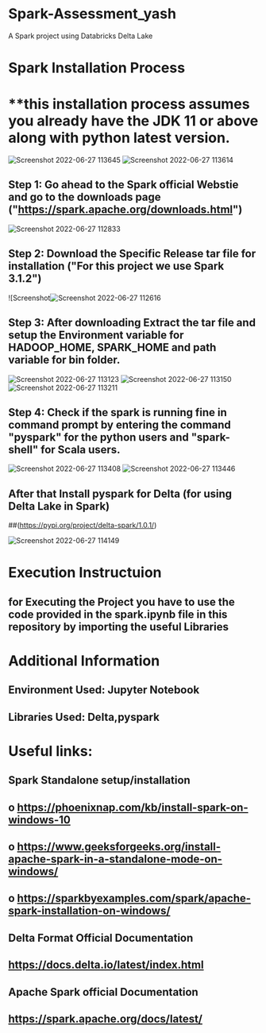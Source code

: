 # Spark-Assessment_yash
A Spark project using Databricks Delta Lake

# Spark Installation Process

# **this installation process assumes you already have the JDK 11 or above along with python latest version.

![Screenshot 2022-06-27 113645](https://user-images.githubusercontent.com/73746900/175870790-dc2afa6d-f84c-46d9-8088-32c89a19373f.jpg)
![Screenshot 2022-06-27 113614](https://user-images.githubusercontent.com/73746900/175870800-8a450c34-08dc-48ac-a39f-d23fb84ef0a3.jpg)

## Step 1: Go ahead to the Spark official Webstie and go to the downloads page ("https://spark.apache.org/downloads.html")
![Screenshot 2022-06-27 112833](https://user-images.githubusercontent.com/73746900/175869783-aa84eced-a7a7-421c-9319-1ec8f9565bc4.jpg)
## Step 2: Download the Specific Release tar file for installation ("For this project we use Spark 3.1.2")
![Screenshot![Screenshot 2022-06-27 112616](https://user-images.githubusercontent.com/73746900/175869643-ca64597e-4b21-4180-be37-8b86edb81b30.jpg)
## Step 3: After downloading Extract the tar file and setup the Environment variable for HADOOP_HOME, SPARK_HOME and path variable for bin folder.
![Screenshot 2022-06-27 113123](https://user-images.githubusercontent.com/73746900/175870119-18ac5d61-778e-4293-b718-875e39aff12a.jpg)
![Screenshot 2022-06-27 113150](https://user-images.githubusercontent.com/73746900/175870129-ad049776-8669-4395-a117-9f9e6369fa8b.jpg)
![Screenshot 2022-06-27 113211](https://user-images.githubusercontent.com/73746900/175870131-c8951de9-85a8-41a1-9239-9d0f433afc11.jpg)
## Step 4: Check if the spark is running fine in command prompt by entering the command "pyspark" for the python users and "spark-shell" for Scala users.
![Screenshot 2022-06-27 113408](https://user-images.githubusercontent.com/73746900/175870428-23285325-f3e1-48ee-8aeb-e75c9e0f4aab.jpg)
![Screenshot 2022-06-27 113446](https://user-images.githubusercontent.com/73746900/175870435-296cfd3e-2d1e-49ff-b44c-492dcb594a48.jpg)

## After that Install pyspark for Delta (for using Delta Lake in Spark)
##(https://pypi.org/project/delta-spark/1.0.1/)

![Screenshot 2022-06-27 114149](https://user-images.githubusercontent.com/73746900/175871394-77c03289-6dad-4984-8e18-48bd84135932.jpg)

# Execution Instructuion

## for Executing the Project you have to use the code provided in the spark.ipynb file in this repository by importing the useful Libraries

# Additional Information

## Environment Used: Jupyter Notebook
## Libraries Used: Delta,pyspark

# Useful links: 

## Spark Standalone setup/installation
## o https://phoenixnap.com/kb/install-spark-on-windows-10
## o https://www.geeksforgeeks.org/install-apache-spark-in-a-standalone-mode-on-windows/
## o https://sparkbyexamples.com/spark/apache-spark-installation-on-windows/

## Delta Format Official Documentation

## https://docs.delta.io/latest/index.html

## Apache Spark official Documentation

## https://spark.apache.org/docs/latest/






